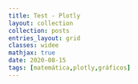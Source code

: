 ```yaml
---
title: Test - Plotly
layout: collection
collection: posts
entries_layout: grid
classes: widee
mathjax: true
date: 2020-08-15
tags: [matemática,plotly,gráficos]
---
```


<div id="tester" style="width:600px;height:250px;"></div>
<script>
        window.PlotlyConfig = {MathJaxConfig: 'local'}
</script>
<script src="https://cdn.plot.ly/plotly-latest.min.js"></script>
<script>
	TESTER = document.getElementById('tester');
	Plotly.newPlot( TESTER, [{
	x: [1, 2, 3, 4, 5],
	y: [1, 2, 4, 8, 16] }], {
	margin: { t: 0 } }, {displaylogo: false} );
</script>